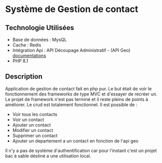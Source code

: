 # Système de Gestion de contact
## Technologie Utilisées

- Base de données : MysQL
- Cache : Redis
- Intégration Api : API Découpage Administratif - (API Geo) [documentations](https://api.gouv.fr/documentation/api-geo)
- PHP 8.1

## Description
Application de gestion de contact fait en php pur. 
Le but était de voir le fonctionnement des frameworks de type MVC 
et d'essayer de recréer un. Le projet de framework n'est pas terminé et 
il reste pleins de points à améliorer. Le crud est totalement fonctionnel.
Il est possible de :
- Voir tous les contacts
- Voir un contact
- Ajouter un contact
- Modifier un contact
- Supprimer un contact
- Ajouter un departement a un contact en fonction de l'api geo

Il n'y a pas de système d'authentification car pour l'instant c'est un projet bac à sable 
déstiné a une utilisation local.




